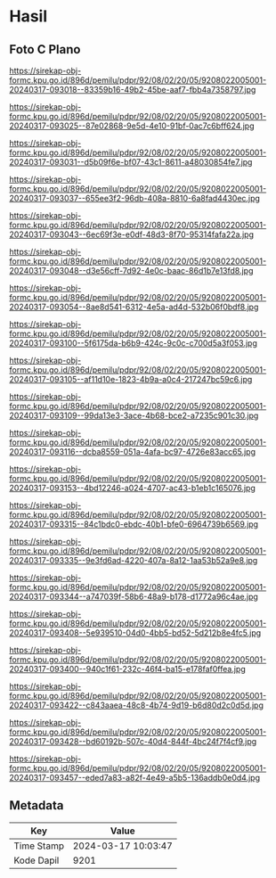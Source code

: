 # Hasil

## Foto C Plano

https://sirekap-obj-formc.kpu.go.id/896d/pemilu/pdpr/92/08/02/20/05/9208022005001-20240317-093018--83359b16-49b2-45be-aaf7-fbb4a7358797.jpg

https://sirekap-obj-formc.kpu.go.id/896d/pemilu/pdpr/92/08/02/20/05/9208022005001-20240317-093025--87e02868-9e5d-4e10-91bf-0ac7c6bff624.jpg

https://sirekap-obj-formc.kpu.go.id/896d/pemilu/pdpr/92/08/02/20/05/9208022005001-20240317-093031--d5b09f6e-bf07-43c1-8611-a48030854fe7.jpg

https://sirekap-obj-formc.kpu.go.id/896d/pemilu/pdpr/92/08/02/20/05/9208022005001-20240317-093037--655ee3f2-96db-408a-8810-6a8fad4430ec.jpg

https://sirekap-obj-formc.kpu.go.id/896d/pemilu/pdpr/92/08/02/20/05/9208022005001-20240317-093043--6ec69f3e-e0df-48d3-8f70-95314fafa22a.jpg

https://sirekap-obj-formc.kpu.go.id/896d/pemilu/pdpr/92/08/02/20/05/9208022005001-20240317-093048--d3e56cff-7d92-4e0c-baac-86d1b7e13fd8.jpg

https://sirekap-obj-formc.kpu.go.id/896d/pemilu/pdpr/92/08/02/20/05/9208022005001-20240317-093054--8ae8d541-6312-4e5a-ad4d-532b06f0bdf8.jpg

https://sirekap-obj-formc.kpu.go.id/896d/pemilu/pdpr/92/08/02/20/05/9208022005001-20240317-093100--5f6175da-b6b9-424c-9c0c-c700d5a3f053.jpg

https://sirekap-obj-formc.kpu.go.id/896d/pemilu/pdpr/92/08/02/20/05/9208022005001-20240317-093105--af11d10e-1823-4b9a-a0c4-217247bc59c6.jpg

https://sirekap-obj-formc.kpu.go.id/896d/pemilu/pdpr/92/08/02/20/05/9208022005001-20240317-093109--99da13e3-3ace-4b68-bce2-a7235c901c30.jpg

https://sirekap-obj-formc.kpu.go.id/896d/pemilu/pdpr/92/08/02/20/05/9208022005001-20240317-093116--dcba8559-051a-4afa-bc97-4726e83acc65.jpg

https://sirekap-obj-formc.kpu.go.id/896d/pemilu/pdpr/92/08/02/20/05/9208022005001-20240317-093153--4bd12246-a024-4707-ac43-b1eb1c165076.jpg

https://sirekap-obj-formc.kpu.go.id/896d/pemilu/pdpr/92/08/02/20/05/9208022005001-20240317-093315--84c1bdc0-ebdc-40b1-bfe0-6964739b6569.jpg

https://sirekap-obj-formc.kpu.go.id/896d/pemilu/pdpr/92/08/02/20/05/9208022005001-20240317-093335--9e3fd6ad-4220-407a-8a12-1aa53b52a9e8.jpg

https://sirekap-obj-formc.kpu.go.id/896d/pemilu/pdpr/92/08/02/20/05/9208022005001-20240317-093344--a747039f-58b6-48a9-b178-d1772a96c4ae.jpg

https://sirekap-obj-formc.kpu.go.id/896d/pemilu/pdpr/92/08/02/20/05/9208022005001-20240317-093408--5e939510-04d0-4bb5-bd52-5d212b8e4fc5.jpg

https://sirekap-obj-formc.kpu.go.id/896d/pemilu/pdpr/92/08/02/20/05/9208022005001-20240317-093400--940c1f61-232c-46f4-ba15-e178faf0ffea.jpg

https://sirekap-obj-formc.kpu.go.id/896d/pemilu/pdpr/92/08/02/20/05/9208022005001-20240317-093422--c843aaea-48c8-4b74-9d19-b6d80d2c0d5d.jpg

https://sirekap-obj-formc.kpu.go.id/896d/pemilu/pdpr/92/08/02/20/05/9208022005001-20240317-093428--bd60192b-507c-40d4-844f-4bc24f7f4cf9.jpg

https://sirekap-obj-formc.kpu.go.id/896d/pemilu/pdpr/92/08/02/20/05/9208022005001-20240317-093457--eded7a83-a82f-4e49-a5b5-136addb0e0d4.jpg


## Metadata

| Key        | Value               |
| ---------- | ------------------- |
| Time Stamp | 2024-03-17 10:03:47 |
| Kode Dapil | 9201                |



